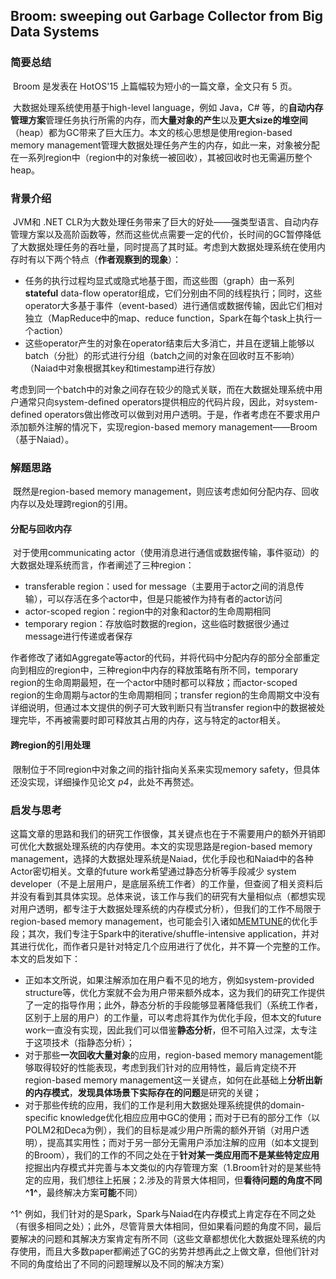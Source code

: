 ## Broom: sweeping out Garbage Collector from Big Data Systems

### 简要总结

​	Broom 是发表在 HotOS'15 上篇幅较为短小的一篇文章，全文只有 5 页。

​	大数据处理系统使用基于high-level language，例如 Java，C# 等，的**自动内存管理方案**管理任务执行所需的内存，而**大量对象的产生**以及**更大size的堆空间**（heap）都为GC带来了巨大压力。本文的核心思想是使用region-based memory management管理大数据处理任务产生的内存，如此一来，对象被分配在一系列region中（region中的对象统一被回收），其被回收时也无需遍历整个heap。

### 背景介绍

​	JVM和 .NET CLR为大数处理任务带来了巨大的好处——强类型语言、自动内存管理方案以及高阶函数等，然而这些优点需要一定的代价，长时间的GC暂停降低了大数据处理任务的吞吐量，同时提高了其时延。考虑到大数据处理系统在使用内存时有以下两个特点（**作者观察到的现象**）：

- 任务的执行过程均显式或隐式地基于图，而这些图（graph）由一系列 **stateful** data-flow operator组成，它们分别由不同的线程执行；同时，这些operator大多基于事件（event-based）进行通信或数据传输，因此它们相对独立（MapReduce中的map、reduce function，Spark在每个task上执行一个action）
- 这些operator产生的对象在operator结束后大多消亡，并且在逻辑上能够以batch（分批）的形式进行分组（batch之间的对象在回收时互不影响）（Naiad中对象根据其key和timestamp进行存放）

​	考虑到同一个batch中的对象之间存在较少的隐式关联，而在大数据处理系统中用户通常只向system-defined operators提供相应的代码片段，因此，对system-defined operators做出修改可以做到对用户透明。于是，作者考虑在不要求用户添加额外注解的情况下，实现region-based memory management——Broom（基于Naiad）。

### 解题思路

​	既然是region-based memory management，则应该考虑如何分配内存、回收内存以及处理跨region的引用。

#### 分配与回收内存

​	对于使用communicating actor（使用消息进行通信或数据传输，事件驱动）的大数据处理系统而言，作者阐述了三种region：

- transferable region：used for message（主要用于actor之间的消息传输），可以存活在多个actor中，但是只能被作为持有者的actor访问
- actor-scoped region：region中的对象和actor的生命周期相同
- temporary region：存放临时数据的region，这些临时数据很少通过message进行传递或者保存

​	作者修改了诸如Aggregate等actor的代码，并将代码中分配内存的部分全部重定向到相应的region中，三种region中内存的释放策略有所不同，temporary region的生命周期最短，在一个actor中随时都可以释放；而actor-scoped region的生命周期与actor的生命周期相同；transfer region的生命周期文中没有详细说明，但通过本文提供的例子可大致判断只有当transfer region中的数据被处理完毕，不再被需要时即可释放其占用的内存，这与特定的actor相关。

#### 跨region的引用处理

​	限制位于不同region中对象之间的指针指向关系来实现memory safety，但具体还没实现，详细操作见论文 *p4*，此处不再赘述。

### 启发与思考

​	这篇文章的思路和我们的研究工作很像，其关键点也在于不需要用户的额外开销即可优化大数据处理系统的内存使用。本文的实现思路是region-based memory management，选择的大数据处理系统是Naiad，优化手段也和Naiad中的各种Actor密切相关。文章的future work希望通过静态分析等手段减少 system developer（不是上层用户，是底层系统工作者）的工作量，但查阅了相关资料后并没有看到其具体实现。总体来说，该工作与我们的研究有大量相似点（都想实现对用户透明，都专注于大数据处理系统的内存模式分析），但我们的工作不局限于region-based memory management，也可能会引入诸如[MEMTUNE](./memtune_con.md)的优化手段；其次，我们专注于Spark中的iterative/shuffle-intensive application，并对其进行优化，而作者只是针对特定几个应用进行了优化，并不算一个完整的工作。本文的启发如下：

- 正如本文所说，如果注解添加在用户看不见的地方，例如system-provided structure等，优化方案就不会为用户带来额外成本，这为我们的研究工作提供了一定的指导作用；此外，静态分析的手段能够显著降低我们（系统工作者，区别于上层的用户）的工作量，可以考虑将其作为优化手段，但本文的future work一直没有实现，因此我们可以借鉴**静态分析**，但不可陷入过深，太专注于这项技术（指静态分析）；
- 对于那些**一次回收大量对象**的应用，region-based memory management能够取得较好的性能表现，考虑到我们针对的应用特性，最后肯定绕不开region-based memory management这一关键点，如何在此基础上**分析出新的内存模式**，**发现具体场景下实际存在的问题**是研究的关键；
- 对于那些传统的应用，我们的工作是利用大数据处理系统提供的domain-specific knowledge优化相应应用中GC的使用；而对于已有的部分工作（以POLM2和Deca为例），我们的目标是减少用户所需的额外开销（对用户透明），提高其实用性；而对于另一部分无需用户添加注解的应用（如本文提到的Broom），我们的工作的不同之处在于**针对某一类应用而不是某些特定应用**挖掘出内存模式并完善与本文类似的内存管理方案（1.Broom针对的是某些特定的应用，我们想往上拓展；2.涉及的背景大体相同，但**看待问题的角度不同^1^**，最终解决方案**可能**不同）

^1^ 例如，我们针对的是Spark，Spark与Naiad在内存模式上肯定存在不同之处（有很多相同之处）；此外，尽管背景大体相同，但如果看问题的角度不同，最后要解决的问题和其解决方案肯定有所不同（这些文章都想优化大数据处理系统的内存使用，而且大多数paper都阐述了GC的劣势并想再此之上做文章，但他们针对不同的角度给出了不同的问题理解以及不同的解决方案）
